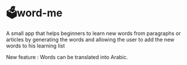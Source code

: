 <h1>🗳word-me</h1>

A small app that helps beginners to  learn new words from paragraphs or articles by generating the words and allowing the user to add the new words to his learning list 

New feature :
Words can be translated into Arabic.
